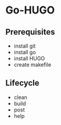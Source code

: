 # Go-HUGO

## Prerequisites

- install git
- install go
- install HUGO
- create makefile

## Lifecycle
- clean
- build
- post 
- help
